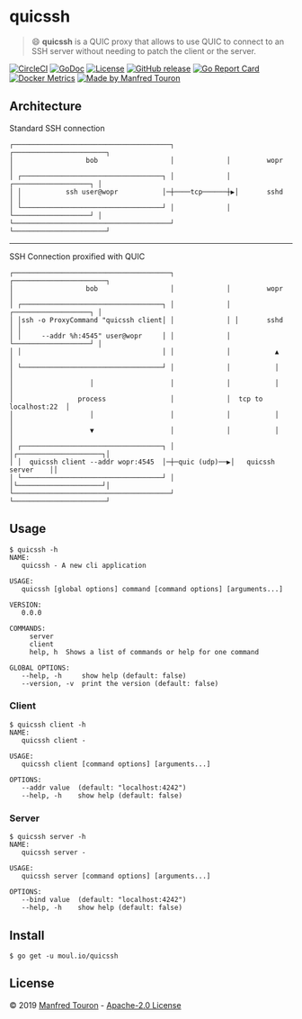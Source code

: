 # quicssh

> :smile: **quicssh** is a QUIC proxy that allows to use QUIC to connect to an SSH server without needing to patch the client or the server.

[![CircleCI](https://circleci.com/gh/moul/quicssh.svg?style=shield)](https://circleci.com/gh/moul/quicssh)
[![GoDoc](https://godoc.org/moul.io/quicssh?status.svg)](https://godoc.org/moul.io/quicssh)
[![License](https://img.shields.io/github/license/moul/quicssh.svg)](https://github.com/moul/quicssh/blob/master/LICENSE)
[![GitHub release](https://img.shields.io/github/release/moul/quicssh.svg)](https://github.com/moul/quicssh/releases)
[![Go Report Card](https://goreportcard.com/badge/moul.io/quicssh)](https://goreportcard.com/report/moul.io/quicssh)
[![Docker Metrics](https://images.microbadger.com/badges/image/moul/quicssh.svg)](https://microbadger.com/images/moul/quicssh)
[![Made by Manfred Touron](https://img.shields.io/badge/made%20by-Manfred%20Touron-blue.svg?style=flat)](https://manfred.life/)

## Architecture

Standard SSH connection

```
┌───────────────────────────────────────┐             ┌───────────────────────┐
│                  bob                  │             │         wopr          │
│ ┌───────────────────────────────────┐ │             │ ┌───────────────────┐ │
│ │           ssh user@wopr           │─┼────tcp──────┼▶│       sshd        │ │
│ └───────────────────────────────────┘ │             │ └───────────────────┘ │
└───────────────────────────────────────┘             └───────────────────────┘
```

---

SSH Connection proxified with QUIC

```
┌───────────────────────────────────────┐             ┌───────────────────────┐
│                  bob                  │             │         wopr          │
│ ┌───────────────────────────────────┐ │             │ ┌───────────────────┐ │
│ │ssh -o ProxyCommand "quicssh client│ │             │ │       sshd        │ │
│ │     --addr %h:4545" user@wopr     │ │             │ └───────────────────┘ │
│ │                                   │ │             │           ▲           │
│ └───────────────────────────────────┘ │             │           │           │
│                   │                   │             │           │           │
│                process                │             │  tcp to localhost:22  │
│                   │                   │             │           │           │
│                   ▼                   │             │           │           │
│ ┌───────────────────────────────────┐ │             │┌─────────────────────┐│
│ │  quicssh client --addr wopr:4545  │─┼─quic (udp)──▶│   quicssh server    ││
│ └───────────────────────────────────┘ │             │└─────────────────────┘│
└───────────────────────────────────────┘             └───────────────────────┘
```

## Usage

```console
$ quicssh -h
NAME:
   quicssh - A new cli application

USAGE:
   quicssh [global options] command [command options] [arguments...]

VERSION:
   0.0.0

COMMANDS:
     server
     client
     help, h  Shows a list of commands or help for one command

GLOBAL OPTIONS:
   --help, -h     show help (default: false)
   --version, -v  print the version (default: false)
   ```

### Client

```console
$ quicssh client -h
NAME:
   quicssh client -

USAGE:
   quicssh client [command options] [arguments...]

OPTIONS:
   --addr value  (default: "localhost:4242")
   --help, -h    show help (default: false)
```

### Server

```console
$ quicssh server -h
NAME:
   quicssh server -

USAGE:
   quicssh server [command options] [arguments...]

OPTIONS:
   --bind value  (default: "localhost:4242")
   --help, -h    show help (default: false)
```

## Install

```console
$ go get -u moul.io/quicssh
```

## License

© 2019 [Manfred Touron](https://manfred.life) -
[Apache-2.0 License](https://github.com/moul/quicssh/blob/master/LICENSE)
